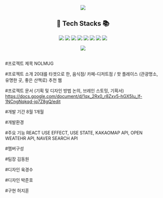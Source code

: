 <div align='center'>
 <img src="https://capsule-render.vercel.app/api?type=waving&color=auto&height=250&section=header&text=4조-놀고먹조%20리액트&fontSize=80" />



<H2 align='center'>🧶 Tech Stacks 📚</H2>

<img src="https://img.shields.io/badge/react-009966?style=flat&logo=react&logoColor=white"/>
<img src="https://img.shields.io/badge/JavaScript-007396?style=flat&logo=JavaScript&logoColor=white"/>
<img src="https://img.shields.io/badge/HTML5-E34F26?style=flat&logo=HTML5&logoColor=white"/>
<img src="https://img.shields.io/badge/CSS3-1572B6?style=flat&logo=CSS3&logoColor=white" />
<img src="https://img.shields.io/badge/PYTHON-3776AB?style=flat&logo=PYTHON&logoColor=white" />
<img src="https://img.shields.io/badge/RaspberryPi-A22846?style=flat&logo=raspberrypi&logoColor=white" />
<img src="https://img.shields.io/badge/Linux-FCC624?style=flat&logo=linux&logoColor=white" />
<img src="https://img.shields.io/badge/MySQL-4479A1?style=flat&logo=mysql&logoColor=white" />

<img src="https://github-readme-stats.vercel.app/api/top-langs/?username=jinHwigyeol&layout=compact"><br><br>
</div>
 
#프로젝트 제목
NOLMUG

#프로젝트 소개
20대를 타겟으로 한, 음식점/ 카페-디저트점 / 핫 플레이스 (관광명소, 유명한 곳, 좋은 산책로) 추천 웹

#프로젝트 문서 (기획 및 디자인 방법 논의, 브레인 스토밍, 기획서)
https://docs.google.com/document/d/1qx_2Rx0_r8Zxv5-hGX5Iu_If-1NCngNqkqd-jq7Z8gQ/edit

#개발 기간
8월 1개월

#개발환경

#주요 기능
REACT USE EFFECT, USE STATE, KAKAOMAP API, OPEN WEATEHR API, NAVER SEARCH API

#멤버구성

#팀장 김동원

#디자인 육경수

#디자인 박준호 

#구현 허지훈
